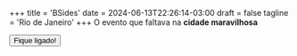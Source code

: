 +++
title = 'BSides'
date = 2024-06-13T22:26:14-03:00
draft = false
tagline = 'Rio de Janeiro'
+++
O evento que faltava na **cidade maravilhosa**

<button class="https://forms.gle/igkoVfqrC4seLd5R8">Fique ligado!</button>
